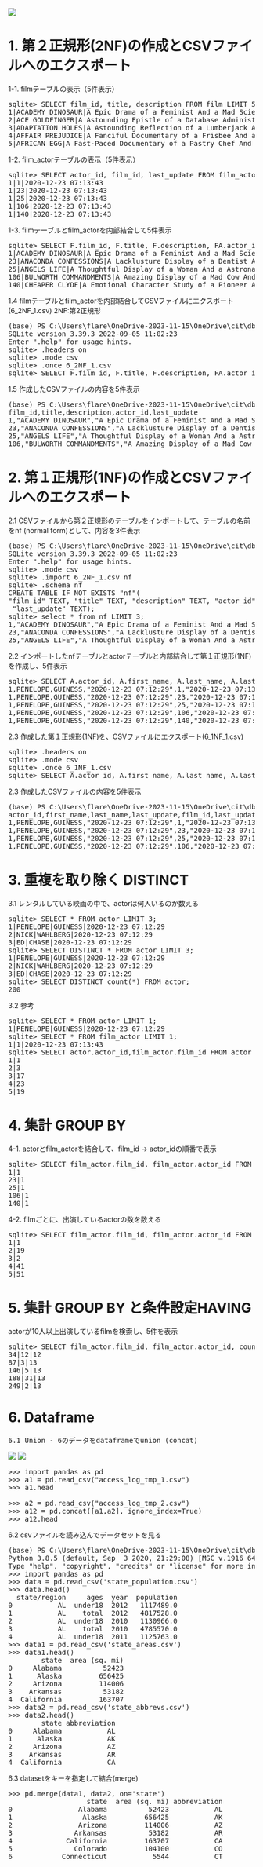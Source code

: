 <img src="sakila-schemes.jpg">

# 1. 第２正規形(2NF)の作成とCSVファイルへのエクスポート
1-1. filmテーブルの表示（5件表示）
<pre>
sqlite> SELECT film_id, title, description FROM film LIMIT 5;
1|ACADEMY DINOSAUR|A Epic Drama of a Feminist And a Mad Scientist who must Battle a Teacher in The Canadian Rockies
2|ACE GOLDFINGER|A Astounding Epistle of a Database Administrator And a Explorer who must Find a Car in Ancient China
3|ADAPTATION HOLES|A Astounding Reflection of a Lumberjack And a Car who must Sink a Lumberjack in A Baloon Factory
4|AFFAIR PREJUDICE|A Fanciful Documentary of a Frisbee And a Lumberjack who must Chase a Monkey in A Shark Tank
5|AFRICAN EGG|A Fast-Paced Documentary of a Pastry Chef And a Dentist who must Pursue a Forensic Psychologist in The Gulf of Mexico
</pre>
1-2. film_actorテーブルの表示（5件表示）
<pre>
sqlite> SELECT actor_id, film_id, last_update FROM film_actor LIMIT 5;
1|1|2020-12-23 07:13:43
1|23|2020-12-23 07:13:43
1|25|2020-12-23 07:13:43
1|106|2020-12-23 07:13:43
1|140|2020-12-23 07:13:43
</pre>
1-3. filmテーブルとfilm_actorを内部結合して5件表示
<pre>
sqlite> SELECT F.film_id, F.title, F.description, FA.actor_id, FA.last_update FROM film F JOIN film_actor FA ON F.film_id = FA.film_id LIMIT 5;
1|ACADEMY DINOSAUR|A Epic Drama of a Feminist And a Mad Scientist who must Battle a Teacher in The Canadian Rockies|1|2020-12-23 07:13:43
23|ANACONDA CONFESSIONS|A Lacklusture Display of a Dentist And a Dentist who must Fight a Girl in Australia|1|2020-12-23 07:13:43
25|ANGELS LIFE|A Thoughtful Display of a Woman And a Astronaut who must Battle a Robot in Berlin|1|2020-12-23 07:13:43
106|BULWORTH COMMANDMENTS|A Amazing Display of a Mad Cow And a Pioneer who must Redeem a Sumo Wrestler in The Outback|1|2020-12-23 07:13:43
140|CHEAPER CLYDE|A Emotional Character Study of a Pioneer And a Girl who must Discover a Dog in Ancient Japan|1|2020-12-23 07:13:43
</pre>
1.4 filmテーブルとfilm_actorを内部結合してCSVファイルにエクスポート(6_2NF_1.csv) 2NF:第2正規形
<pre>
(base) PS C:\Users\flare\OneDrive-2023-11-15\OneDrive\cit\db2023\6> .\sqlite3.exe .\sakila_master.db
SQLite version 3.39.3 2022-09-05 11:02:23
Enter ".help" for usage hints.
sqlite> .headers on
sqlite> .mode csv
sqlite> .once 6_2NF_1.csv
sqlite> SELECT F.film_id, F.title, F.description, FA.actor_id, FA.last_update FROM film F JOIN film_actor FA ON F.film_id = FA.film_id;
</pre>
1.5 作成したCSVファイルの内容を5件表示
<pre>
(base) PS C:\Users\flare\OneDrive-2023-11-15\OneDrive\cit\db2023\6> head -n 5 .\6_2NF_1.csv
film_id,title,description,actor_id,last_update
1,"ACADEMY DINOSAUR","A Epic Drama of a Feminist And a Mad Scientist who must Battle a Teacher in The Canadian Rockies",1,"2020-12-23 07:13:43"
23,"ANACONDA CONFESSIONS","A Lacklusture Display of a Dentist And a Dentist who must Fight a Girl in Australia",1,"2020-12-23 07:13:43"
25,"ANGELS LIFE","A Thoughtful Display of a Woman And a Astronaut who must Battle a Robot in Berlin",1,"2020-12-23 07:13:43"
106,"BULWORTH COMMANDMENTS","A Amazing Display of a Mad Cow And a Pioneer who must Redeem a Sumo Wrestler in The Outback",1,"2020-12-23 07:13:43"
</pre>

# 2. 第１正規形(1NF)の作成とCSVファイルへのエクスポート
2.1 CSVファイルから第２正規形のテーブルをインポートして、テーブルの名前をnf (normal form)として、内容を3件表示
<pre>
(base) PS C:\Users\flare\OneDrive-2023-11-15\OneDrive\cit\db2023\6> .\sqlite3.exe .\sakila_master.db
SQLite version 3.39.3 2022-09-05 11:02:23
Enter ".help" for usage hints.
sqlite> .mode csv
sqlite> .import 6_2NF_1.csv nf
sqlite> .schema nf
CREATE TABLE IF NOT EXISTS "nf"(
"film_id" TEXT, "title" TEXT, "description" TEXT, "actor_id" TEXT,
 "last_update" TEXT);
sqlite> select * from nf LIMIT 3;
1,"ACADEMY DINOSAUR","A Epic Drama of a Feminist And a Mad Scientist who must Battle a Teacher in The Canadian Rockies",1,"2020-12-23 07:13:43"
23,"ANACONDA CONFESSIONS","A Lacklusture Display of a Dentist And a Dentist who must Fight a Girl in Australia",1,"2020-12-23 07:13:43"
25,"ANGELS LIFE","A Thoughtful Display of a Woman And a Astronaut who must Battle a Robot in Berlin",1,"2020-12-23 07:13:43"
</pre>
2.2 インポートしたnfテーブルとactorテーブルと内部結合して第１正規形(1NF)を作成し、5件表示
<pre>
sqlite> SELECT A.actor_id, A.first_name, A.last_name, A.last_update, nf.film_id, nf.last_update, nf.title, nf.description FROM actor A JOIN nf ON A.actor_id = nf.actor_id LIMIT 5;
1,PENELOPE,GUINESS,"2020-12-23 07:12:29",1,"2020-12-23 07:13:43","ACADEMY DINOSAUR","A Epic Drama of a Feminist And a Mad Scientist who must Battle a Teacher in The Canadian Rockies"
1,PENELOPE,GUINESS,"2020-12-23 07:12:29",23,"2020-12-23 07:13:43","ANACONDA CONFESSIONS","A Lacklusture Display of a Dentist And a Dentist who must Fight a Girl in Australia"
1,PENELOPE,GUINESS,"2020-12-23 07:12:29",25,"2020-12-23 07:13:43","ANGELS LIFE","A Thoughtful Display of a Woman And a Astronaut who must Battle a Robot in Berlin"
1,PENELOPE,GUINESS,"2020-12-23 07:12:29",106,"2020-12-23 07:13:43","BULWORTH COMMANDMENTS","A Amazing Display of a Mad Cow And a Pioneer who must Redeem a Sumo Wrestler in The Outback"
1,PENELOPE,GUINESS,"2020-12-23 07:12:29",140,"2020-12-23 07:13:43","CHEAPER CLYDE","A Emotional Character Study of a Pioneer And a Girl who must Discover a Dog in Ancient Japan"
</pre>
2.3 作成した第１正規形(1NF)を、CSVファイルにエクスポート(6_1NF_1.csv)
<pre>
sqlite> .headers on
sqlite> .mode csv
sqlite> .once 6_1NF_1.csv
sqlite> SELECT A.actor_id, A.first_name, A.last_name, A.last_update, nf.film_id, nf.last_update, nf.title, nf.description FROM actor A JOIN nf ON A.actor_id = nf.actor_id;
</pre>
2.3 作成したCSVファイルの内容を5件表示
<pre>
(base) PS C:\Users\flare\OneDrive-2023-11-15\OneDrive\cit\db2023\6> head -n 5 .\6_1NF_1.csv
actor_id,first_name,last_name,last_update,film_id,last_update,title,description
1,PENELOPE,GUINESS,"2020-12-23 07:12:29",1,"2020-12-23 07:13:43","ACADEMY DINOSAUR","A Epic Drama of a Feminist And a Mad Scientist who must Battle a Teacher in The Canadian Rockies"
1,PENELOPE,GUINESS,"2020-12-23 07:12:29",23,"2020-12-23 07:13:43","ANACONDA CONFESSIONS","A Lacklusture Display of a Dentist And a Dentist who must Fight a Girl in Australia"
1,PENELOPE,GUINESS,"2020-12-23 07:12:29",25,"2020-12-23 07:13:43","ANGELS LIFE","A Thoughtful Display of a Woman And a Astronaut who must Battle a Robot in Berlin"
1,PENELOPE,GUINESS,"2020-12-23 07:12:29",106,"2020-12-23 07:13:43","BULWORTH COMMANDMENTS","A Amazing Display of a Mad Cow And a Pioneer who must Redeem a Sumo Wrestler in The Outback"
</pre>

# 3. 重複を取り除く DISTINCT
3.1 レンタルしている映画の中で、actorは何人いるのか数える
<pre>
sqlite> SELECT * FROM actor LIMIT 3;
1|PENELOPE|GUINESS|2020-12-23 07:12:29
2|NICK|WAHLBERG|2020-12-23 07:12:29
3|ED|CHASE|2020-12-23 07:12:29
sqlite> SELECT DISTINCT * FROM actor LIMIT 3;
1|PENELOPE|GUINESS|2020-12-23 07:12:29
2|NICK|WAHLBERG|2020-12-23 07:12:29
3|ED|CHASE|2020-12-23 07:12:29
sqlite> SELECT DISTINCT count(*) FROM actor;
200
</pre>
3.2 参考
<pre>
sqlite> SELECT * FROM actor LIMIT 1;
1|PENELOPE|GUINESS|2020-12-23 07:12:29
sqlite> SELECT * FROM film_actor LIMIT 1;
1|1|2020-12-23 07:13:43
sqlite> SELECT actor.actor_id,film_actor.film_id FROM actor JOIN film_actor ON actor.actor_id = film_actor.actor_id GROUP BY actor.actor_id LIMIT 5;
1|1
2|3
3|17
4|23
5|19
</pre>

# 4. 集計 GROUP BY
4-1. actorとfilm_actorを結合して、film_id -> actor_idの順番で表示
<pre>
sqlite> SELECT film_actor.film_id, film_actor.actor_id FROM actor JOIN film_actor ON actor.actor_id = film_actor.actor_id LIMIT 5;
1|1
23|1
25|1
106|1
140|1
</pre>
4-2. filmごとに、出演しているactorの数を数える
<pre>
sqlite> SELECT film_actor.film_id, film_actor.actor_id FROM actor JOIN film_actor ON actor.actor_id = film_actor.actor_id GROUP BY film_id LIMIT 5;
1|1
2|19
3|2
4|41
5|51
</pre>

# 5. 集計 GROUP BY と条件設定HAVING
actorが10人以上出演しているfilmを検索し、5件を表示
<pre>
sqlite> SELECT film_actor.film_id, film_actor.actor_id, count(*) FROM actor JOIN film_actor ON actor.actor_id = film_actor.actor_id GROUP BY film_id HAVING count(*) > 10 LIMIT 5;
34|12|12
87|3|13
146|5|13
188|31|13
249|2|13
</pre>

# 6. Dataframe 
<pre>
6.1 Union - 6のデータをdataframeでunion (concat)
</pre>
<img src="dataframe1.png">
<img src="union1.png">
<pre>
>>> import pandas as pd
>>> a1 = pd.read_csv("access_log_tmp_1.csv")
>>> a1.head
<bound method NDFrame.head of     id                            ts             ip
0   60  [20/Oct/2014:09:33:28 +0900]  10.161.58.215
1   36  [20/Oct/2014:01:04:11 +0900]   10.249.64.10
2   86  [20/Oct/2014:16:16:27 +0900]  10.92.177.238
3  270  [21/Oct/2014:15:54:14 +0900]   38.0.2125.59
4  215  [21/Oct/2014:06:04:55 +0900]   10.213.25.66
5  275  [21/Oct/2014:18:04:35 +0900]   10.249.67.66
6  257  [21/Oct/2014:13:37:39 +0900]   10.249.67.58
7  140  [21/Oct/2014:06:04:24 +0900]   10.249.67.66
8  242  [21/Oct/2014:11:24:30 +0900]   10.213.25.66
9  216  [21/Oct/2014:06:04:56 +0900]   10.213.25.66>
>>> a2 = pd.read_csv("access_log_tmp_2.csv")
>>> a12 = pd.concat([a1,a2], ignore_index=True)
>>> a12.head  
</pre>

6.2 csvファイルを読み込んでデータセットを見る
<pre>
(base) PS C:\Users\flare\OneDrive-2023-11-15\OneDrive\cit\db2023\6> python
Python 3.8.5 (default, Sep  3 2020, 21:29:08) [MSC v.1916 64 bit (AMD64)] :: Anaconda, Inc. on win32
Type "help", "copyright", "credits" or "license" for more information.
>>> import pandas as pd
>>> data = pd.read_csv('state_population.csv')
>>> data.head()
  state/region     ages  year  population
0           AL  under18  2012   1117489.0
1           AL    total  2012   4817528.0
2           AL  under18  2010   1130966.0
3           AL    total  2010   4785570.0
4           AL  under18  2011   1125763.0
>>> data1 = pd.read_csv('state_areas.csv')
>>> data1.head()
        state  area (sq. mi)
0     Alabama          52423
1      Alaska         656425
2     Arizona         114006
3    Arkansas          53182
4  California         163707
>>> data2 = pd.read_csv('state_abbrevs.csv')
>>> data2.head()
        state abbreviation
0     Alabama           AL
1      Alaska           AK
2     Arizona           AZ
3    Arkansas           AR
4  California           CA
</pre>

6.3 datasetをキーを指定して結合(merge)
<pre>
>>> pd.merge(data1, data2, on='state')
                   state  area (sq. mi) abbreviation
0                Alabama          52423           AL
1                 Alaska         656425           AK
2                Arizona         114006           AZ
3               Arkansas          53182           AR
4             California         163707           CA
5               Colorado         104100           CO
6            Connecticut           5544           CT
</pre>
